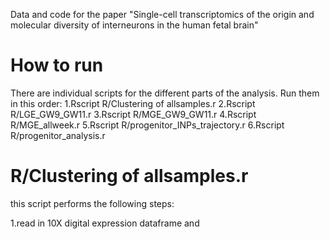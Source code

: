 Data and code for the paper 
"Single-cell transcriptomics of the origin and molecular diversity of interneurons in the human fetal brain"

# How to run
There are individual scripts for the different parts of the analysis. Run them in this order:
1.Rscript R/Clustering of allsamples.r
2.Rscript R/LGE_GW9_GW11.r
3.Rscript R/MGE_GW9_GW11.r
4.Rscript R/MGE_allweek.r
5.Rscript R/progenitor_INPs_trajectory.r 
6.Rscript R/progenitor_analysis.r

# R/Clustering of allsamples.r
this script performs the following steps:

1.read in 10X digital expression dataframe and 


